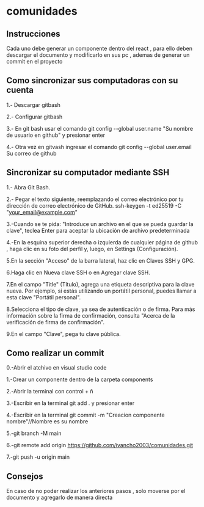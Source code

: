 # comunidades
## Instrucciones
Cada uno debe generar un componente dentro del react , para ello deben descargar el documento y modificarlo en sus pc , ademas de generar un commit en el proyecto
## Como sincronizar sus computadoras con su cuenta 
1.- Descargar gitbash 

2.- Configurar gitbash

3.- En git bash usar el comando git config --global user.name "Su nombre de usuario en github" y presionar enter 

4.- Otra vez en gitvash ingresar el comando git config --global user.email Su correo de github

## Sincronizar su computador mediante SSH

1.- Abra Git Bash.

2.- Pegar el texto siguiente, reemplazando el correo electrónico por tu dirección de correo electrónico de GitHub.
ssh-keygen -t ed25519 -C "your_email@example.com"

3.-Cuando se te pida: "Introduce un archivo en el que se pueda guardar la clave", teclea Enter para aceptar la ubicación de archivo predeterminada

4.-En la esquina superior derecha o izquierda de cualquier página de github , haga clic en su foto del perfil y, luego, en Settings (Configuración).

5.En la sección "Acceso" de la barra lateral, haz clic en  Claves SSH y GPG.

6.Haga clic en Nueva clave SSH o en Agregar clave SSH.

7.En el campo "Title" (Título), agrega una etiqueta descriptiva para la clave nueva. Por ejemplo, si estás utilizando un portátil personal, puedes llamar a esta clave "Portátil personal".

8.Selecciona el tipo de clave, ya sea de autenticación o de firma. Para más información sobre la firma de confirmación, consulta "Acerca de la verificación de firma de confirmación".

9.En el campo "Clave", pega tu clave pública.

## Como realizar un commit

0.-Abrir el atchivo en visual studio code

1.-Crear un componente dentro de la carpeta components 

2.-Abrir la terminal con control + ñ

3.-Escribir en la terminal git add . y presionar enter

4.-Escribir en la terminal git commit -m "Creacion componente nombre"//Nombre es su nombre

5.-git branch -M main

6.-git remote add origin https://github.com/ivancho2003/comunidades.git

7.-git push -u origin main

## Consejos
En caso de no poder realizar los anteriores pasos , solo moverse por el documento y agregarlo de manera directa

